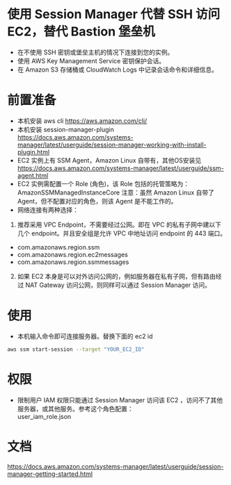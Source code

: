 # 使用 Session Manager 代替 SSH 访问 EC2，替代 Bastion 堡垒机
* 在不使用 SSH 密钥或堡垒主机的情况下连接到您的实例。
* 使用 AWS Key Management Service 密钥保护会话。
* 在 Amazon S3 存储桶或 CloudWatch Logs 中记录会话命令和详细信息。

# 前置准备
* 本机安装 aws cli 
https://aws.amazon.com/cli/
* 本机安装 session-manager-plugin 
https://docs.aws.amazon.com/systems-manager/latest/userguide/session-manager-working-with-install-plugin.html
* EC2 实例上有 SSM Agent，Amazon Linux 自带有，其他OS安装见
https://docs.aws.amazon.com/systems-manager/latest/userguide/ssm-agent.html
* EC2 实例需配置一个 Role (角色)，该 Role 包括的托管策略为：
AmazonSSMManagedInstanceCore
注意：虽然 Amazon Linux 自带了 Agent，但不配置对应的角色，则该 Agent 是不能工作的。  
* 网络连接有两种选择：
1. 推荐采用 VPC Endpoint，不需要经过公网。即在 VPC 的私有子网中建以下几个 endpoint。并且安全组是允许 VPC 中地址访问 endpoint 的 443 端口。
 - com.amazonaws.region.ssm
 - com.amazonaws.region.ec2messages
 - com.amazonaws.region.ssmmessages
2. 如果 EC2 本身是可以对外访问公网的，例如服务器在私有子网，但有路由经过 NAT Gateway 访问公网，则同样可以通过 Session Manager 访问。

# 使用
* 本机输入命令即可连接服务器。替换下面的 ec2 id
```bash
aws ssm start-session --target "YOUR_EC2_ID"
```
# 权限
* 限制用户 IAM 权限只能通过 Session Manager 访问该 EC2 ，访问不了其他服务器，或其他服务。参考这个角色配置：  
user_iam_role.json

# 文档
https://docs.aws.amazon.com/systems-manager/latest/userguide/session-manager-getting-started.html

